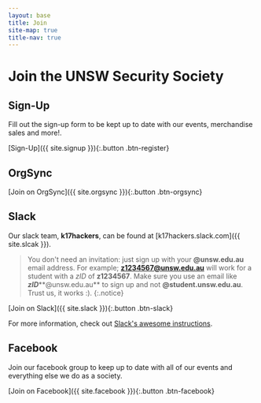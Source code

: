 ```yaml
---
layout: base
title: Join
site-map: true
title-nav: true
---
```

# Join the UNSW Security Society

## Sign-Up

Fill out the sign-up form to be kept up to date with our events, merchandise
sales and more!.

[Sign-Up]({{ site.signup }}){:.button .btn-register}

<!--
## Newsletter

Subscribe to our newsletter to keep up to date on our events and meetups and to
keep track of our performance in CTFs.

(newsletter)[{{ site.newsletter }}]
-->

## OrgSync

[Join on OrgSync]({{ site.orgsync }}){:.button .btn-orgsync}

## Slack

Our slack team, **k17hackers**, can be found at [k17hackers.slack.com]({{
  site.slcak }}).

> You don't need an invitation: just sign up with your **@unsw.edu.au** email
> address. For example; **z1234567@unsw.edu.au** will work for a student with a
> *zID* of **z1234567**. Make sure you use an email like
> ***zID*****@unsw.edu.au** to sign up and not **@student.unsw.edu.au**. Trust
> us, it works :).
{:.notice}

[Join on Slack]({{ site.slack }}){:.button .btn-slack}

For more information, check out [Slack's awesome
instructions](https://get.slack.help/hc/en-us/articles/212675257-Join-a-Slack-team). 

## Facebook

Join our facebook group to keep up to date with all of our events and everything
else we do as a society.

[Join on Facebook]({{ site.facebook }}){:.button .btn-facebook}

